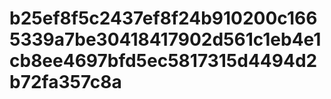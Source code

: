 # b25ef8f5c2437ef8f24b910200c1665339a7be30418417902d561c1eb4e1cb8ee4697bfd5ec5817315d4494d2b72fa357c8a